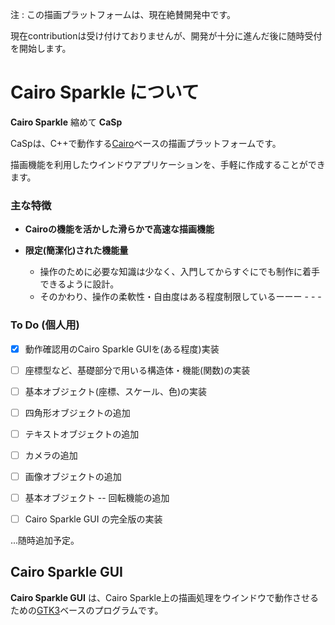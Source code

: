 注 : この描画プラットフォームは、現在絶賛開発中です。

現在contributionは受け付けておりませんが、開発が十分に進んだ後に随時受付を開始します。

# Cairo Sparkle について

**Cairo Sparkle**  縮めて **CaSp**

CaSpは、C++で動作する[Cairo](https://www.cairographics.org/)ベースの描画プラットフォームです。

描画機能を利用したウインドウアプリケーションを、手軽に作成することができます。

### 主な特徴

 - **Cairoの機能を活かした滑らかで高速な描画機能** 
   
 - **限定(簡潔化)された機能量**
   - 操作のために必要な知識は少なく、入門してからすぐにでも制作に着手できるように設計。
   - そのかわり、操作の柔軟性・自由度はある程度制限しているーーー - - -
   

### To Do (個人用)

 - [x] 動作確認用のCairo Sparkle GUIを(ある程度)実装
 
 - [ ] 座標型など、基礎部分で用いる構造体・機能(関数)の実装

 - [ ] 基本オブジェクト(座標、スケール、色)の実装

 - [ ] 四角形オブジェクトの追加

 - [ ] テキストオブジェクトの追加

 - [ ] カメラの追加

 - [ ] 画像オブジェクトの追加

 - [ ] 基本オブジェクト -- 回転機能の追加

 - [ ] Cairo Sparkle GUI の完全版の実装

...随時追加予定。

## Cairo Sparkle GUI

**Cairo Sparkle GUI** は、Cairo Sparkle上の描画処理をウインドウで動作させるための[GTK3](https://www.gtk.org/)ベースのプログラムです。



